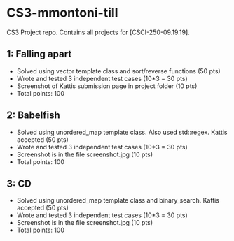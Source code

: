 # CS3-mmontoni-till

CS3 Project repo. Contains all projects for [CSCI-250-09.19.19].

## 1: Falling apart
- Solved using vector template class and sort/reverse functions (50 pts)
- Wrote and tested 3 independent test cases (10*3 = 30 pts)
- Screenshot of Kattis submission page in project folder (10 pts)
- Total points: 100

## 2: Babelfish
- Solved using unordered_map template class. Also used std::regex. Kattis accepted (50 pts)
- Wrote and tested 3 independent test cases (10*3 = 30 pts)
- Screenshot is in the file screenshot.jpg (10 pts)
- Total points: 100

## 3: CD
- Solved using unordered_map template class and binary_search. Kattis accepted (50 pts)
- Wrote and tested 3 independent test cases (10*3 = 30 pts)
- Screenshot is in the file screenshot.jpg (10 pts)
- Total points: 100